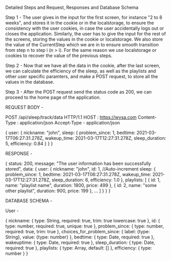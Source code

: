 Detailed Steps and Request, Responses and Database Schema

Step 1 - The user gives in the input for the first screen, for instance "2 to 8 weeks", and stores it in the cookie or in the localstorage,          to ensure the consistency with the user cookies, in case the user accidentally logs out or closes the application.
	     Similarly, the user has to give the input for the rest of the screens, storing the values in the cookie or localstorage.
	     We also store the value of the CurrentStep which we are in to ensure smooth transition from step n to step i (n > i). For the same           reason we use localstorage or cookies to recover the value of the previous steps.
	 
Step 2 - Now that we have all the data in the cookie, after the last screen, we can calculate the efficiency of the sleep, as well as the            playlists and other user specific paramters, and make a POST request, to store all the values in the database. 

Step 3 - After the POST request send the status code as 200, we can proceed to the home page of the application.




REQUEST BODY -

POST /api/sleep/track/data HTTP/1.1
HOST : https://wysa.com
Content-Type : application/json
Accept-Type - application/json

{
	user: {
		nickname: "john",
		sleep: {
			problem_since: 1,
			bedtime: 2021-03-17T06:27:31.278Z,
			wakeup_time: 2021-03-17T12:27:31.278Z,
			sleep_duration: 5,
			efficiency: 0.84
		}
	}
}





RESPONSE -

{
	status: 200,
	message: "The user information has been successfully stored",
	data: {
		user: {
		nickname: "john",
		id: 1,                      //Auto-increment
		sleep: {
			problem_since: 1,
			bedtime: 2021-03-17T06:27:31.278Z,
			wakeup_time: 2021-03-17T12:27:31.278Z,
			sleep_duration: 6,
			efficiency: 1.0
		},
		playlists: [
			{
				id: 1,
    			name: "playlist name",
    			duration: 1800,
    			price: 499 
			},
			{
				id: 2,
				name: "some other playlist",
				duration: 900,
				price: 199
			}, ...
		]
	}
	}
}




DATABASE SCHEMA -

User -

{
	nickname: {
		type: String,
		required: true,
		trim: true
		lowercase: true
	},
	id: {
		type: number,
		required: true,
		unique: true
	},
	problem_since: {
		type: number,
		required: true,
		trim: true
	},
	choices_for_problem_since: {
        label: {type: String},
        value: {type: number}
	},
	bedtime: {
		type: Date,
		required: true
	},
	wakeuptime: {
		type: Date,
		required: true
	},
	sleep_duration: {
		type: Date,
		required: true
	},
	playlists: {
		type: Array,
		default: []
	},
	efficiency: {
		type: number
	}
}
